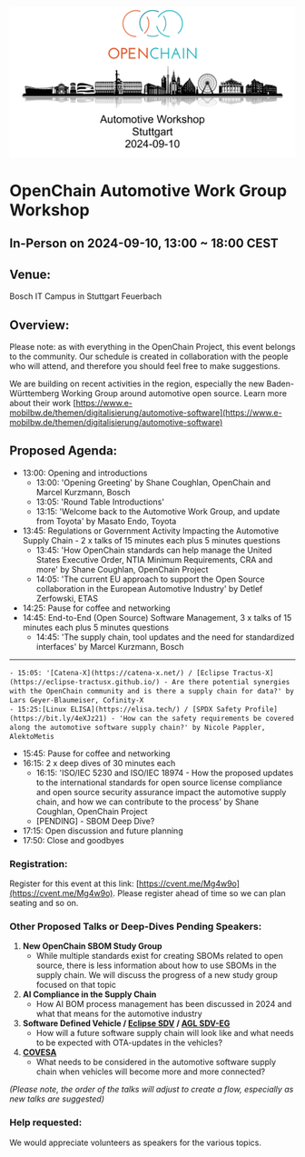 ![Automotive Workshop in Stuttgart on 10th September 2024](/images/automotive-workshop.png)

# OpenChain Automotive Work Group Workshop

## In-Person on 2024-09-10, 13:00 ~ 18:00 CEST

## Venue:

Bosch IT Campus in Stuttgart Feuerbach

## Overview:

Please note: as with everything in the OpenChain Project, this event belongs to the community. Our schedule is created in collaboration with the people who will attend, and therefore you should feel free to make suggestions.

We are building on recent activities in the region, especially the new Baden-Württemberg Working Group around automotive open source. Learn more about their work [https://www.e-mobilbw.de/themen/digitalisierung/automotive-software](https://www.e-mobilbw.de/themen/digitalisierung/automotive-software)

## Proposed Agenda:

- 13:00: Opening and introductions
	- 13:00: 'Opening Greeting' by Shane Coughlan, OpenChain and Marcel Kurzmann, Bosch
	- 13:05: 'Round Table Introductions'
	- 13:15: 'Welcome back to the Automotive Work Group, and update from Toyota' by Masato Endo, Toyota
- 13:45: Regulations or Government Activity Impacting the Automotive Supply Chain - 2 x talks of 15 minutes each plus 5 minutes questions
	- 13:45: 'How OpenChain standards can help manage the United States Executive Order, NTIA Minimum Requirements, CRA and more' by Shane Coughlan, OpenChain Project
	- 14:05: 'The current EU approach to support the Open Source collaboration in the European Automotive Industry' by  Detlef Zerfowski, ETAS
- 14:25: Pause for coffee and networking
- 14:45: End-to-End (Open Source) Software Management, 3 x talks of 15 minutes each plus 5 minutes questions
	- 14:45: 'The supply chain, tool updates and the need for standardized interfaces' by Marcel Kurzmann, Bosch
****
	- 15:05: '[Catena-X](https://catena-x.net/) / [Eclipse Tractus-X](https://eclipse-tractusx.github.io/) - Are there potential synergies with the OpenChain community and is there a supply chain for data?' by Lars Geyer-Blaumeiser, Cofinity-X
	- 15:25:[Linux ELISA](https://elisa.tech/) / [SPDX Safety Profile](https://bit.ly/4eXJz21) - 'How can the safety requirements be covered along the automotive software supply chain?' by Nicole Pappler, AlektoMetis
- 15:45: Pause for coffee and networking
- 16:15: 2 x deep dives of 30 minutes each 
	- 16:15: 'ISO/IEC 5230 and ISO/IEC 18974 - How the proposed updates to the international standards for open source license compliance and open source security assurance impact the automotive supply chain, and how we can contribute to the process' by Shane Coughlan, OpenChain Project
	- [PENDING] - SBOM Deep Dive?
- 17:15: Open discussion and future planning
- 17:50: Close and goodbyes

### Registration:

Register for this event at this link: [https://cvent.me/Mg4w9o](https://cvent.me/Mg4w9o). Please register ahead of time so we can plan seating and so on.

### Other Proposed Talks or Deep-Dives Pending Speakers:

1. **New OpenChain SBOM Study Group**
	- While multiple standards exist for creating SBOMs related to open source, there is less information about how to use SBOMs in the supply chain. We will discuss the progress of a new study group focused on that topic
2. **AI Compliance in the Supply Chain** 
	- How AI BOM process management has been discussed in 2024 and what that means for the automotive industry
3. **Software Defined Vehicle / [Eclipse SDV](https://sdv.eclipse.org/) / [AGL SDV-EG](https://confluence.automotivelinux.org/display/VE/SDV+EG)**
	- How will a future software supply chain will look like and what needs to be expected with OTA-updates in the vehicles?
4. **[COVESA](https://covesa.global/)**
	- What needs to be considered in the automotive software supply chain when vehicles will become more and more connected?

*(Please note, the order of the talks will adjust to create a flow, especially as new talks are suggested)*

### Help requested:

We would appreciate volunteers as speakers for the various topics. 